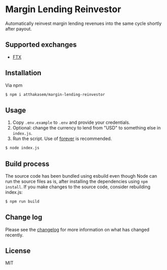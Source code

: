 # Margin Lending Reinvestor

Automatically reinvest margin lending revenues into the same cycle shortly after payout.

## Supported exchanges
- [FTX](https://ftx.com/)

## Installation

Via npm

```bash
$ npm i atthakasem/margin-lending-reinvestor
```

## Usage

1. Copy `.env.example` to `.env` and provide your credentials.
2. Optional: change the currency to lend from "USD" to something else in `index.js`.
3. Run the script. Use of [forever](https://www.npmjs.com/package/forever) is recommended.
```bash
$ node index.js
```

## Build process

The source code has been bundled using esbuild even though Node can run the source files as is, after installing the dependencies using `npm install`. If you make changes to the source code, consider rebuilding index.js:
```bash
$ npm run build
```

## Change log

Please see the [changelog](changelog.md) for more information on what has changed recently.

## License

MIT